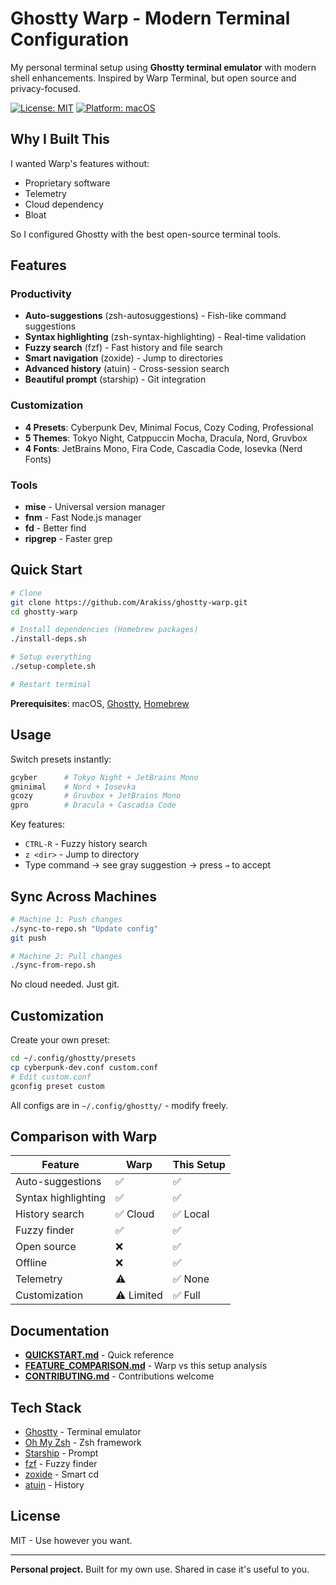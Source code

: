 # Ghostty Warp - Modern Terminal Configuration

My personal terminal setup using **Ghostty terminal emulator** with modern shell enhancements. Inspired by Warp Terminal, but open source and privacy-focused.

[![License: MIT](https://img.shields.io/badge/License-MIT-yellow.svg)](https://opensource.org/licenses/MIT)
[![Platform: macOS](https://img.shields.io/badge/Platform-macOS-blue.svg)]()

## Why I Built This

I wanted Warp's features without:
- Proprietary software
- Telemetry
- Cloud dependency
- Bloat

So I configured Ghostty with the best open-source terminal tools.

## Features

### Productivity
- **Auto-suggestions** (zsh-autosuggestions) - Fish-like command suggestions
- **Syntax highlighting** (zsh-syntax-highlighting) - Real-time validation
- **Fuzzy search** (fzf) - Fast history and file search
- **Smart navigation** (zoxide) - Jump to directories
- **Advanced history** (atuin) - Cross-session search
- **Beautiful prompt** (starship) - Git integration

### Customization
- **4 Presets**: Cyberpunk Dev, Minimal Focus, Cozy Coding, Professional
- **5 Themes**: Tokyo Night, Catppuccin Mocha, Dracula, Nord, Gruvbox
- **4 Fonts**: JetBrains Mono, Fira Code, Cascadia Code, Iosevka (Nerd Fonts)

### Tools
- **mise** - Universal version manager
- **fnm** - Fast Node.js manager
- **fd** - Better find
- **ripgrep** - Faster grep

## Quick Start

```bash
# Clone
git clone https://github.com/Arakiss/ghostty-warp.git
cd ghostty-warp

# Install dependencies (Homebrew packages)
./install-deps.sh

# Setup everything
./setup-complete.sh

# Restart terminal
```

**Prerequisites**: macOS, [Ghostty](https://ghostty.org), [Homebrew](https://brew.sh)

## Usage

Switch presets instantly:
```bash
gcyber      # Tokyo Night + JetBrains Mono
gminimal    # Nord + Iosevka
gcozy       # Gruvbox + JetBrains Mono
gpro        # Dracula + Cascadia Code
```

Key features:
- `CTRL-R` - Fuzzy history search
- `z <dir>` - Jump to directory
- Type command → see gray suggestion → press `→` to accept

## Sync Across Machines

```bash
# Machine 1: Push changes
./sync-to-repo.sh "Update config"
git push

# Machine 2: Pull changes
./sync-from-repo.sh
```

No cloud needed. Just git.

## Customization

Create your own preset:
```bash
cd ~/.config/ghostty/presets
cp cyberpunk-dev.conf custom.conf
# Edit custom.conf
gconfig preset custom
```

All configs are in `~/.config/ghostty/` - modify freely.

## Comparison with Warp

| Feature | Warp | This Setup |
|---------|------|------------|
| Auto-suggestions | ✅ | ✅ |
| Syntax highlighting | ✅ | ✅ |
| History search | ✅ Cloud | ✅ Local |
| Fuzzy finder | ✅ | ✅ |
| Open source | ❌ | ✅ |
| Offline | ❌ | ✅ |
| Telemetry | ⚠️ | ✅ None |
| Customization | ⚠️ Limited | ✅ Full |

## Documentation

- **[QUICKSTART.md](QUICKSTART.md)** - Quick reference
- **[FEATURE_COMPARISON.md](FEATURE_COMPARISON.md)** - Warp vs this setup analysis
- **[CONTRIBUTING.md](CONTRIBUTING.md)** - Contributions welcome

## Tech Stack

- [Ghostty](https://ghostty.org) - Terminal emulator
- [Oh My Zsh](https://ohmyz.sh) - Zsh framework
- [Starship](https://starship.rs) - Prompt
- [fzf](https://github.com/junegunn/fzf) - Fuzzy finder
- [zoxide](https://github.com/ajeetdsouza/zoxide) - Smart cd
- [atuin](https://atuin.sh) - History

## License

MIT - Use however you want.

---

**Personal project.** Built for my own use. Shared in case it's useful to you.
